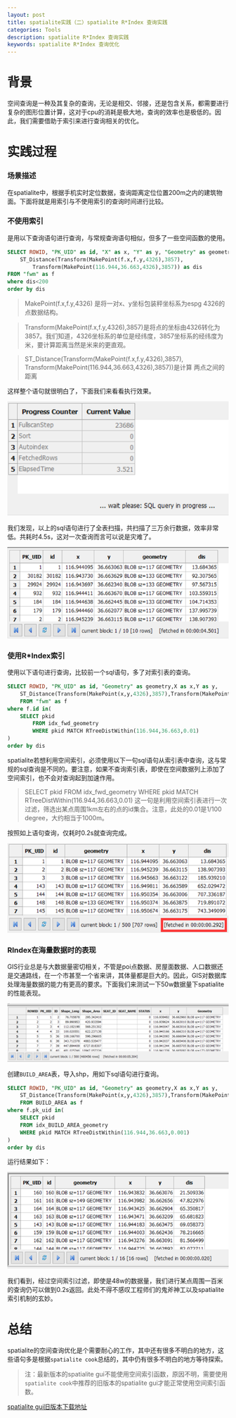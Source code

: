 ```yaml
---
layout: post
title: spatialite实践（二）spatialite R*Index 查询实践
categories: Tools
description: spatialite R*Index 查询实践
keywords: spatialite R*Index 查询优化
---
```

# 背景
空间查询是一种及其复杂的查询，无论是相交、邻接，还是包含关系，都需要进行复杂的图形位置计算，这对于cpu的消耗是极大地，查询的效率也是极低的。因此，我们需要借助于索引来进行查询相关的优化。

# 实践过程
### 场景描述
在spatialite中，根据手机实时定位数据，查询距离定位位置200m之内的建筑物面。下面将就是用索引与不使用索引的查询时间进行比较。

### 不使用索引
是用以下查询语句进行查询，与常规查询语句相似，但多了一些空间函数的使用。
```sql
SELECT ROWID, "PK_UID" as id, "X" as x, "Y" as y, "Geometry" as geometry,
	ST_Distance(Transform(MakePoint(f.x,f.y,4326),3857),
    	Transform(MakePoint(116.944,36.663,4326),3857)) as dis
FROM "fwm" as f
where dis<200
order by dis
```
>MakePoint(f.x,f.y,4326) 是将一对x、y坐标包装秤坐标系为espg 4326的点数据结构。

>Transform(MakePoint(f.x,f.y,4326),3857)是将点的坐标由4326转化为3857。我们知道，4326坐标系的单位是经纬度，3857坐标系的经纬度为米，要计算距离当然是米来的更直观。

>ST_Distance(Transform(MakePoint(f.x,f.y,4326),3857),
    Transform(MakePoint(116.944,36.663,4326),3857))是计算
两点之间的距离

这样整个语句就很明白了，下面我们来看看执行效果。

![](/images/posts/tools/spatialite-RIndex-test/1.png)

我们发现，以上的sql语句进行了全表扫描，共扫描了三万余行数据，效率非常低。共耗时4.5s，这对一次查询而言可以说是灾难了。

![](/images/posts/tools/spatialite-RIndex-test/2.png)

### 使用R*Index索引
使用以下语句进行查询，比较前一个sql语句，多了对索引表的查询。
```sql
SELECT ROWID, "PK_UID" as id, "Geometry" as geometry,X as x,Y as y,
	ST_Distance(Transform(MakePoint(x,y,4326),3857),Transform(MakePoint(116.944,36.663,4326),3857)) as dis
	FROM "fwm" as f
where f.id in(
	SELECT pkid
    	FROM idx_fwd_geometry
    	WHERE pkid MATCH RTreeDistWithin(116.944,36.663,0.01)
)
order by dis
```
spatialite若想利用空间索引，必须使用以下一句sql语句从索引表中查询，这与常规的sql查询是不同的。要注意，如果不查询索引表，即使在空间数据列上添加了空间索引，也不会对查询起到加速作用。
>SELECT pkid
    FROM idx_fwd_geometry
    WHERE pkid MATCH RTreeDistWithin(116.944,36.663,0.01) 这一句是利用空间索引表进行一次过滤，筛选出某点周围1km左右的点的id集合。注意，此处的0.01是1/100 degree，大约相当于1000m。

按照如上语句查询，仅耗时0.2s就查询完成。

![](/images/posts/tools/spatialite-RIndex-test/3.png)

### RIndex在海量数据时的表现
GIS行业总是与大数据量密切相关，不管是poi点数据、房屋面数据、人口数据还是交通路线，在一个市甚至一个省来讲，其体量都是巨大的。因此，GIS对数据库处理海量数据的能力有更高的要求。下面我们来测试一下50w数据量下spatialite的性能表现。

![](/images/posts/tools/spatialite-RIndex-test/4.png)

创建`BUILD_AREA`表，导入shp，用如下sql语句进行查询。
```sql
SELECT ROWID, "PK_UID" as id, "Geometry" as geometry,X as x,Y as y,
	ST_Distance(Transform(MakePoint(x,y,4326),3857),Transform(MakePoint(116.944,36.663,4326),3857)) as dis
	FROM BUILD_AREA as f
where f.pk_uid in(
	SELECT pkid
    FROM idx_BUILD_AREA_geometry
    WHERE pkid MATCH RTreeDistWithin(116.944,36.663,0.001)
)
order by dis
```
运行结果如下：

![](/images/posts/tools/spatialite-RIndex-test/5.png)

我们看到，经过空间索引过滤，即使是48w的数据量，我们进行某点周围一百米的查询仍可以做到0.2s返回。此处不得不感叹工程师们的鬼斧神工以及spatialite索引机制的玄妙。

# 总结
spatialite的空间查询优化是个需要耐心的工作，其中还有很多不明白的地方，这些语句多是根据`spatialite cook`总结的，其中仍有很多不明白的地方等待探索。

>注：最新版本的spatialite gui不能使用空间索引函数，原因不明，需要使用`spatialite cook`中推荐的旧版本的spatialite gui才能正常使用空间索引函数。

[spatialite gui旧版本下载地址](http://www.gaia-gis.it/spatialite-2.4.0-4/binaries.html)
